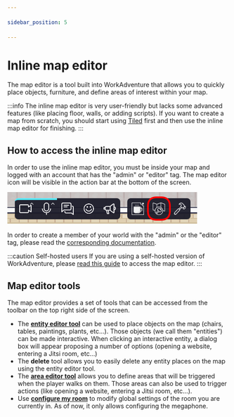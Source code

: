```yaml
---

sidebar_position: 5

---
```


# Inline map editor

The map editor is a tool built into WorkAdventure that allows you to quickly place objects, furniture, and define areas 
of interest within your map.

:::info
The inline map editor is very user-friendly but lacks some advanced features (like placing floor, walls, or adding
scripts). If you want to create a map from scratch, you should start using [Tiled](../build-your-map.md) first
and then use the inline map editor for finishing. 
:::

## How to access the inline map editor

In order to use the inline map editor, you must be inside your map and logged with an account that has the
"admin" or "editor" tag. The map editor icon will be visible in the action bar at the bottom of the screen.

![Map editor icon](../images/editor/map-editor-icon.png)

In order to create a member of your world with the "admin" or the "editor" tag, please read the 
[corresponding documentation](/admin-guide/manage-members).

:::caution Self-hosted users
If you are using a self-hosted version of WorkAdventure, please [read this guide](https://github.com/workadventure/workadventure/blob/master/docs/dev/self-hosted-access.md) to access the map editor.
:::

## Map editor tools

The map editor provides a set of tools that can be accessed from the toolbar on the top right side of the screen.

- The **[entity editor tool](entity-editor/index.md)** can be used to place objects on the map (chairs, tables, paintings, plants, etc...).
  Those objects (we call them "entities") can be made interactive. When clicking an interactive entity, a dialog box
  will appear proposing a number of options (opening a website, entering a Jitsi room, etc...)
- The **delete** tool allows you to easily delete any entity places on the map using the entity editor tool.
- The **[area editor tool](area-editor.md)** allows you to define areas that will be triggered when the player walks on them. Those areas
  can also be used to trigger actions (like opening a website, entering a Jitsi room, etc...).
- Use **[configure my room](megaphone.md)** to modify global settings of the room you are currently in.
  As of now, it only allows configuring the megaphone.

